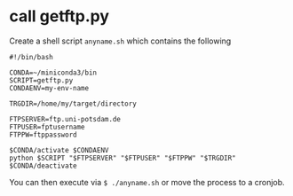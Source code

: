 # call getftp.py

Create a shell script `anyname.sh` which contains the following

```
#!/bin/bash

CONDA=~/miniconda3/bin
SCRIPT=getftp.py
CONDAENV=my-env-name

TRGDIR=/home/my/target/directory

FTPSERVER=ftp.uni-potsdam.de
FTPUSER=fptusername
FTPPW=ftppassword

$CONDA/activate $CONDAENV
python $SCRIPT "$FTPSERVER" "$FTPUSER" "$FTPPW" "$TRGDIR"
$CONDA/deactivate
```

You can then execute via `$ ./anyname.sh` or move the process to a cronjob.


